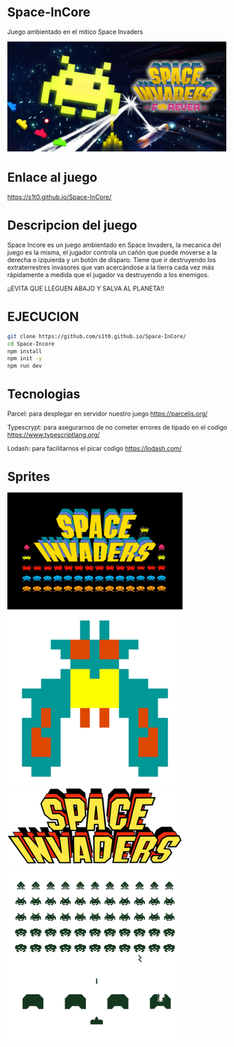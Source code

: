 # Space-InCore
Juego ambientado en el mitico Space Invaders


<img src="public/img/logoPrinci.jpg" width="500">


# Enlace al juego
https://s1t0.github.io/Space-InCore/

# Descripcion del juego
Space Incore es un juego ambientado en Space Invaders, la mecanica del juego es la misma, el jugador controla un cañón que puede moverse a la derecha o izquierda y un botón de disparo. Tiene que ir destruyendo los extraterrestres invasores  que van acercándose a la tierra cada vez más rápidamente a medida que el jugador va destruyendo a los enemigos. 

¡¡EVITA QUE LLEGUEN ABAJO Y SALVA AL PLANETA!!


# EJECUCION 

```bash
git clone https://github.com/s1t0.github.io/Space-InCore/
cd Space-Incore
npm install
npm init -y
npm run dev
```

# Tecnologias
Parcel: para desplegar en servidor nuestro juego  https://parceljs.org/

Typescrypt: para asegurarnos de no cometer errores de tipado en el codigo https://www.typescriptlang.org/

Lodash: para facilitarnos el picar codigo https://lodash.com/


# Sprites


<img src="public/img/logo.jpg" width="400">
<img src="public/img/nave2.png" width="400">
<img src="public/img/titulo.png" width="400">
<img src="public/img/actores.png" width="400">










